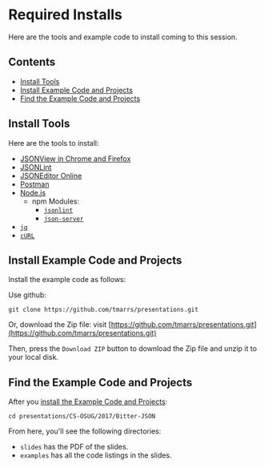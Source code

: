 Required Installs
=================
Here are the tools and example code to install coming to this session.

## Contents
- [Install Tools](#install-tools)
- [Install Example Code and Projects](#install-example-code-and-projects)
- [Find the Example Code and Projects](#find-the-example-code-and-projects)


## Install Tools
Here are the tools to install:
* [JSONView in Chrome and Firefox](https://github.com/tmarrs/json-at-work-examples/tree/master/appendix-a#install-jsonview-in-chrome-and-firefox)
* [JSONLint](https://github.com/tmarrs/json-at-work-examples/tree/master/appendix-a#jsonlint)
* [JSONEditor Online](https://github.com/tmarrs/json-at-work-examples/tree/master/appendix-a#json-editor-online)
* [Postman](https://github.com/tmarrs/json-at-work-examples/tree/master/appendix-a#install-postman)
* [Node.js](https://github.com/tmarrs/json-at-work-examples/tree/master/appendix-a#install-node)
  * npm Modules:
    * [`jsonlint`](https://github.com/tmarrs/json-at-work-examples/tree/master/appendix-a#install-jsonlint)
    * [`json-server`](https://github.com/tmarrs/json-at-work-examples/tree/master/appendix-a#install-json-server)
* [`jq`](https://github.com/tmarrs/json-at-work-examples/tree/master/appendix-a#install-jq)
* [`cURL`](https://github.com/tmarrs/json-at-work-examples/tree/master/appendix-a#install-curl)


## Install Example Code and Projects
Install the example code as follows:

Use github:
```
git clone https://github.com/tmarrs/presentations.git
```

Or, download the Zip file:
visit [https://github.com/tmarrs/presentations.git](https://github.com/tmarrs/presentations.git)

Then, press the `Download ZIP` button to download the Zip file and unzip it to your local disk.

## Find the Example Code and Projects
After you [install the Example Code and Projects](#install-example-code-and-projects):

```
cd presentations/CS-OSUG/2017/Bitter-JSON
```

From here, you'll see the following directories:
* `slides` has the PDF of the slides.
* `examples` has all the code listings in the slides.
